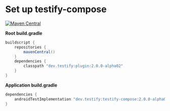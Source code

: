 # Set up testify-compose

<a href="https://search.maven.org/artifact/dev.testify/testify-compose"><img alt="Maven Central" src="https://img.shields.io/maven-central/v/dev.testify/testify-compose?color=%236e40ed&label=dev.testify%3Atestify-compose"/></a>

**Root build.gradle**
```groovy
buildscript {
    repositories {
        mavenCentral()
    }
    dependencies {
        classpath "dev.testify:plugin:2.0.0-alpha02"
    }
}
```

**Application build.gradle**
```groovy
dependencies {
    androidTestImplementation "dev.testify:testify-compose:2.0.0-alpha02"
}
```
